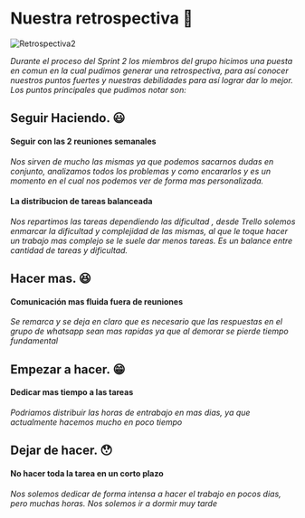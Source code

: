 # Nuestra retrospectiva  :eyes:

![Retrospectiva2](/diseño/retrospectiva2.jpg)

*Durante el proceso del Sprint 2 los miembros del grupo hicimos una puesta en comun en la cual pudimos generar una retrospectiva, para así conocer nuestros puntos fuertes y nuestras debilidades para así lograr dar lo mejor.*
*Los puntos principales que pudimos notar son:*


##  Seguir Haciendo. :smiley:

#### Seguir con las 2 reuniones semanales
*Nos sirven de mucho las mismas ya que podemos sacarnos dudas en conjunto, analizamos todos los problemas y como encararlos y es un momento en el cual nos podemos ver de forma mas personalizada.*

#### La distribucion de tareas balanceada
*Nos repartimos las tareas dependiendo las dificultad , desde Trello solemos enmarcar la dificultad y complejidad de las mismas, al que le toque hacer un trabajo mas complejo se le suele dar menos tareas. Es un balance entre cantidad de tareas y dificultad.*

## Hacer mas. :satisfied:

#### Comunicación mas fluida fuera de reuniones
*Se remarca y se deja en claro que es necesario que las respuestas en el grupo de whatsapp sean mas rapidas ya que al demorar se pierde tiempo fundamental*


## Empezar a hacer. :grin:

#### Dedicar mas tiempo a las tareas
*Podriamos distribuir las horas de entrabajo en mas dias, ya que actualmente hacemos mucho en poco tiempo*


## Dejar de hacer. :hushed:

#### No hacer toda la tarea en un corto plazo
*Nos solemos dedicar de forma intensa a hacer el trabajo en pocos dias, pero muchas horas. Nos solemos ir a dormir muy tarde*


